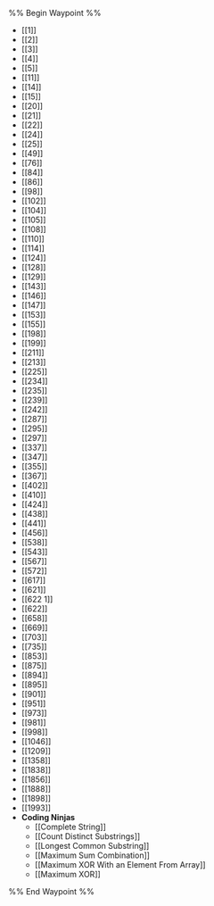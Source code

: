 %% Begin Waypoint %%
- [[1]]
- [[2]]
- [[3]]
- [[4]]
- [[5]]
- [[11]]
- [[14]]
- [[15]]
- [[20]]
- [[21]]
- [[22]]
- [[24]]
- [[25]]
- [[49]]
- [[76]]
- [[84]]
- [[86]]
- [[98]]
- [[102]]
- [[104]]
- [[105]]
- [[108]]
- [[110]]
- [[114]]
- [[124]]
- [[128]]
- [[129]]
- [[143]]
- [[146]]
- [[147]]
- [[153]]
- [[155]]
- [[198]]
- [[199]]
- [[211]]
- [[213]]
- [[225]]
- [[234]]
- [[235]]
- [[239]]
- [[242]]
- [[287]]
- [[295]]
- [[297]]
- [[337]]
- [[347]]
- [[355]]
- [[367]]
- [[402]]
- [[410]]
- [[424]]
- [[438]]
- [[441]]
- [[456]]
- [[538]]
- [[543]]
- [[567]]
- [[572]]
- [[617]]
- [[621]]
- [[622 1]]
- [[622]]
- [[658]]
- [[669]]
- [[703]]
- [[735]]
- [[853]]
- [[875]]
- [[894]]
- [[895]]
- [[901]]
- [[951]]
- [[973]]
- [[981]]
- [[998]]
- [[1046]]
- [[1209]]
- [[1358]]
- [[1838]]
- [[1856]]
- [[1888]]
- [[1898]]
- [[1993]]
- **Coding Ninjas**
	- [[Complete String]]
	- [[Count Distinct Substrings]]
	- [[Longest Common Substring]]
	- [[Maximum Sum Combination]]
	- [[Maximum XOR With an Element From Array]]
	- [[Maximum XOR]]

%% End Waypoint %%